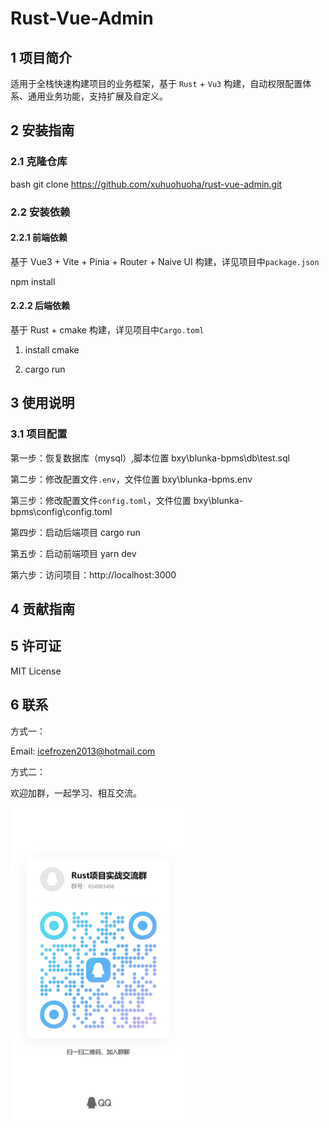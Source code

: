 # Rust-Vue-Admin

## 1 项目简介

适用于全栈快速构建项目的业务框架，基于 `Rust` + `Vu3` 构建，自动权限配置体系、通用业务功能，支持扩展及自定义。

## 2 安装指南

### 2.1 克隆仓库
 bash git clone https://github.com/xuhuohuoha/rust-vue-admin.git

### 2.2 安装依赖

#### 2.2.1 前端依赖

基于 Vue3 + Vite + Pinia + Router + Naive UI 构建，详见项目中`package.json`

npm install
#### 2.2.2 后端依赖

基于 Rust + cmake 构建，详见项目中`Cargo.toml`

1. install cmake

2. cargo run

## 3 使用说明

### 3.1 项目配置

第一步：恢复数据库（mysql）,脚本位置 bxy\blunka-bpms\db\test.sql

第二步：修改配置文件`.env`，文件位置 bxy\blunka-bpms\.env

第三步：修改配置文件`config.toml`，文件位置 bxy\blunka-bpms\config\config.toml

第四步：启动后端项目 cargo run

第五步：启动前端项目 yarn dev

第六步：访问项目：http://localhost:3000

## 4 贡献指南

## 5 许可证

MIT License

## 6 联系

方式一：

Email: icefrozen2013@hotmail.com

方式二：

欢迎加群，一起学习、相互交流。

<img src="./bxy_vue/public/qrcode_rust.jpg" style="height:500px;">





